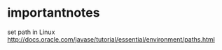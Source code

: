 # importantnotes

set path in Linux
http://docs.oracle.com/javase/tutorial/essential/environment/paths.html
